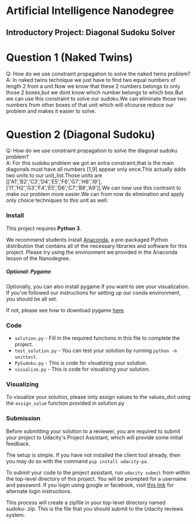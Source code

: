 # Artificial Intelligence Nanodegree
## Introductory Project: Diagonal Sudoku Solver

# Question 1 (Naked Twins)
Q: How do we use constraint propagation to solve the naked twins problem?  
A: In naked twins technique we just have to find two equal numbers of length 2 from a unit.Now we know that these 2 numbers belongs to only those 2 boxes,but we dont know which number belongs to which box.But we can use this constraint to solve our sudoku.We can eliminate those two numbers from other boxes of that unit which will ofcourse reduce our problem and makes it easier to solve.

# Question 2 (Diagonal Sudoku)
Q: How do we use constraint propagation to solve the diagonal sudoku problem?  
A: For this sudoku problem we got an extra constraint,that is the main diagonals must have all numbers [1,9] appear only once.This actually adds two units to our unit_list.Those units are [['A1','B2','C3','D4','E5','F6','G7','H8','I9'],['I1','H2','G3','F4','E5','D6','C7','B8','A9']].We can now use this contraint to make our problem more easier.We can from now do elimination and apply only choice techniques to this unit as well.

### Install

This project requires **Python 3**.

We recommend students install [Anaconda](https://www.continuum.io/downloads), a pre-packaged Python distribution that contains all of the necessary libraries and software for this project. 
Please try using the environment we provided in the Anaconda lesson of the Nanodegree.

##### Optional: Pygame

Optionally, you can also install pygame if you want to see your visualization. If you've followed our instructions for setting up our conda environment, you should be all set.

If not, please see how to download pygame [here](http://www.pygame.org/download.shtml).

### Code

* `solution.py` - Fill in the required functions in this file to complete the project.
* `test_solution.py` - You can test your solution by running `python -m unittest`.
* `PySudoku.py` - This is code for visualizing your solution.
* `visualize.py` - This is code for visualizing your solution.

### Visualizing

To visualize your solution, please only assign values to the values_dict using the `assign_value` function provided in solution.py

### Submission
Before submitting your solution to a reviewer, you are required to submit your project to Udacity's Project Assistant, which will provide some initial feedback.  

The setup is simple.  If you have not installed the client tool already, then you may do so with the command `pip install udacity-pa`.  

To submit your code to the project assistant, run `udacity submit` from within the top-level directory of this project.  You will be prompted for a username and password.  If you login using google or facebook, visit [this link](https://project-assistant.udacity.com/auth_tokens/jwt_login) for alternate login instructions.

This process will create a zipfile in your top-level directory named sudoku-<id>.zip.  This is the file that you should submit to the Udacity reviews system.

